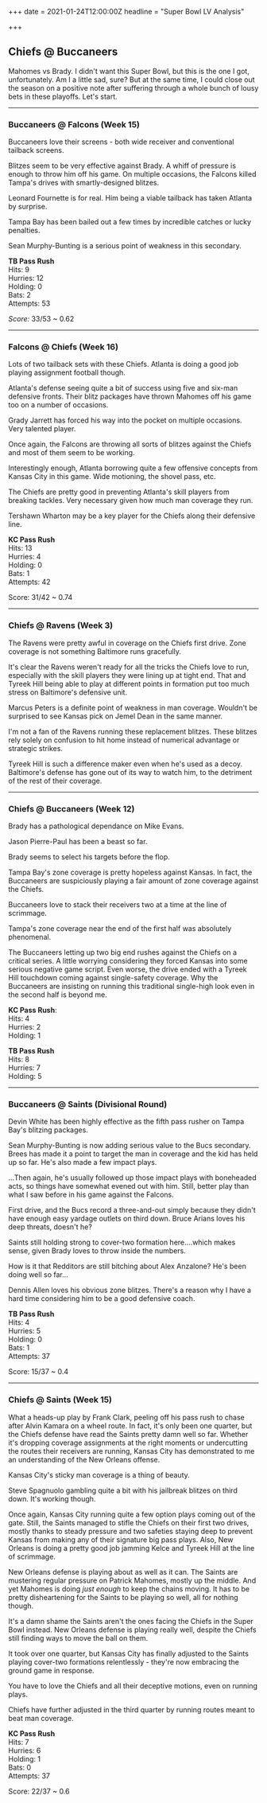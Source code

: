 +++
date = 2021-01-24T12:00:00Z
headline = "Super Bowl LV Analysis"

+++
## Chiefs @ Buccaneers

Mahomes vs Brady. I didn't want this Super Bowl, but this is the one I got, unfortunately. Am I a little sad, sure? But at the same time, I could close out the season on a positive note after suffering through a whole bunch of lousy bets in these playoffs. Let's start.

***

### Buccaneers @ Falcons (Week 15)

Buccaneers love their screens - both wide receiver and conventional tailback screens.

Blitzes seem to be very effective against Brady. A whiff of pressure is enough to throw him off his game. On multiple occasions, the Falcons killed Tampa's drives with smartly-designed blitzes.

Leonard Fournette is for real. Him being a viable tailback has taken Atlanta by surprise.

Tampa Bay has been bailed out a few times by incredible catches or lucky penalties.

Sean Murphy-Bunting is a serious point of weakness in this secondary.

**TB Pass Rush**  
Hits: 9  
Hurries: 12  
Holding: 0  
Bats: 2  
Attempts: 53

_Score:_ 33/53 \~ 0.62

***

### Falcons @ Chiefs (Week 16)

Lots of two tailback sets with these Chiefs. Atlanta is doing a good job playing assignment football though.

Atlanta's defense seeing quite a bit of success using five and six-man defensive fronts. Their blitz packages have thrown Mahomes off his game too on a number of occasions.

Grady Jarrett has forced his way into the pocket on multiple occasions. Very talented player.

Once again, the Falcons are throwing all sorts of blitzes against the Chiefs and most of them seem to be working.

Interestingly enough, Atlanta borrowing quite a few offensive concepts from Kansas City in this game. Wide motioning, the shovel pass, etc.

The Chiefs are pretty good in preventing Atlanta's skill players from breaking tackles. Very necessary given how much man coverage they run.

Tershawn Wharton may be a key player for the Chiefs along their defensive line.

**KC Pass Rush**  
Hits: 13  
Hurries: 4  
Holding: 0  
Bats: 1  
Attempts: 42

Score: 31/42 \~ 0.74

***

### Chiefs @ Ravens (Week 3)

The Ravens were pretty awful in coverage on the Chiefs first drive. Zone coverage is not something Baltimore runs gracefully.

It's clear the Ravens weren't ready for all the tricks the Chiefs love to run, especially with the skill players they were lining up at tight end. That and Tyreek Hill being able to play at different points in formation put too much stress on Baltimore's defensive unit.

Marcus Peters is a definite point of weakness in man coverage. Wouldn't be surprised to see Kansas pick on Jemel Dean in the same manner.

I'm not a fan of the Ravens running these replacement blitzes. These blitzes rely solely on confusion to hit home instead of numerical advantage or strategic strikes.

Tyreek Hill is such a difference maker even when he's used as a decoy. Baltimore's defense has gone out of its way to watch him, to the detriment of the rest of their coverage.

***

### Chiefs @ Buccaneers (Week 12)

Brady has a pathological dependance on Mike Evans.

Jason Pierre-Paul has been a beast so far.

Brady seems to select his targets before the flop.

Tampa Bay's zone coverage is pretty hopeless against Kansas. In fact, the Buccaneers are suspiciously playing a fair amount of zone coverage against the Chiefs.

Buccaneers love to stack their receivers two at a time at the line of scrimmage.

Tampa's zone coverage near the end of the first half was absolutely phenomenal.

The Buccaneers letting up two big end rushes against the Chiefs on a critical series.  A little worrying considering they forced Kansas into some serious negative game script. Even worse, the drive ended with a Tyreek Hill touchdown coming against single-safety coverage. Why the Buccaneers are insisting on running this traditional single-high look even in the second half is beyond me.

**KC Pass Rush**:  
Hits: 4  
Hurries: 2  
Holding: 1

**TB Pass Rush**  
Hits: 8  
Hurries: 7  
Holding: 5

***

### Buccaneers @ Saints (Divisional Round)

Devin White has been highly effective as the fifth pass rusher on Tampa Bay's blitzing packages.

Sean Murphy-Bunting is now adding serious value to the Bucs secondary. Brees has made it a point to target the man in coverage and the kid has held up so far. He's also made a few impact plays.

...Then again, he's usually followed up those impact plays with boneheaded acts, so things have somewhat evened out with him. Still, better play than what I saw before in his game against the Falcons.

First drive, and the Bucs record a three-and-out simply because they didn't have enough easy yardage outlets on third down. Bruce Arians loves his deep threats, doesn't he?

Saints still holding strong to cover-two formation here....which makes sense, given Brady loves to throw inside the numbers.

How is it that Redditors are still bitching about Alex Anzalone? He's been doing well so far...

Dennis Allen loves his obvious zone blitzes. There's a reason why I have a hard time considering him to be a good defensive coach.

**TB Pass Rush**  
Hits: 4  
Hurries: 5  
Holding: 0  
Bats: 1  
Attempts: 37

Score: 15/37 \~ 0.4

***

### Chiefs @ Saints (Week 15)

What a heads-up play by Frank Clark, peeling off his pass rush to chase after Alvin Kamara on a wheel route. In fact, it's only been one quarter, but the Chiefs defense have read the Saints pretty damn well so far. Whether it's dropping coverage assignments at the right moments or undercutting the routes their receivers are running, Kansas City has demonstrated to me an understanding of the New Orleans offense.

Kansas City's sticky man coverage is a thing of beauty.

Steve Spagnuolo gambling quite a bit with his jailbreak blitzes on third down. It's working though.

Once again, Kansas City running quite a few option plays coming out of the gate. Still, the Saints managed to stifle the Chiefs on their first two drives, mostly thanks to steady pressure and two safeties staying deep to prevent Kansas from making any of their signature big pass plays. Also, New Orleans is doing a pretty good job jamming Kelce and Tyreek Hill at the line of scrimmage.

New Orleans defense is playing about as well as it can. The Saints are mustering regular pressure on Patrick Mahomes, mostly up the middle. And yet Mahomes is doing _just enough_ to keep the chains moving. It has to be pretty disheartening for the Saints to be playing so well, all for nothing though.

It's a damn shame the Saints aren't the ones facing the Chiefs in the Super Bowl instead. New Orleans defense is playing really well, despite the Chiefs still finding ways to move the ball on them.

It took over one quarter, but Kansas City has finally adjusted to the Saints playing cover-two formations relentlessly - they're now embracing the ground game in response.

You have to love the Chiefs and all their deceptive motions, even on running plays.

Chiefs have further adjusted in the third quarter by running routes meant to beat man coverage.

**KC Pass Rush**  
Hits: 7  
Hurries: 6  
Holding: 1  
Bats: 0  
Attempts: 37

Score: 22/37 \~ 0.6
